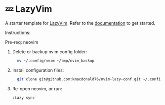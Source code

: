 # 💤 LazyVim

A starter template for [LazyVim](https://github.com/LazyVim/LazyVim).
Refer to the [documentation](https://lazyvim.github.io/installation) to get started.


Instructions: 

Pre-req: neovim

1. Delete or backup nvim config folder:  

    ```bash
      mv ~/.config/nvim ~/tmp/nvim_backup
    ```

2. Install configuration files:  
    ```bash
      git clone git@github.com:kmacdonald76/nvim-lazy-conf.git ~/.config/nvim
    ```

3. Re-open neovim, or run:  
    ```bash
    :Lazy sync
    ```
    ```
